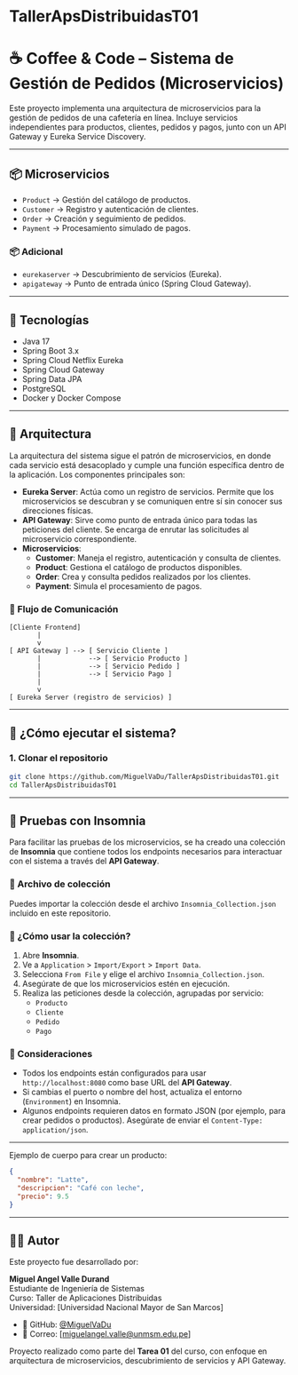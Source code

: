 # TallerApsDistribuidasT01
# ☕ Coffee & Code – Sistema de Gestión de Pedidos (Microservicios)

Este proyecto implementa una arquitectura de microservicios para la gestión de pedidos de una cafetería en línea. Incluye servicios independientes para productos, clientes, pedidos y pagos, junto con un API Gateway y Eureka Service Discovery.

---

## 📦 Microservicios

- `Product` → Gestión del catálogo de productos.  
- `Customer` → Registro y autenticación de clientes.  
- `Order` → Creación y seguimiento de pedidos.  
- `Payment` → Procesamiento simulado de pagos.  

### 📦 Adicional
- `eurekaserver` → Descubrimiento de servicios (Eureka).  
- `apigateway` → Punto de entrada único (Spring Cloud Gateway).  

---

## 🧱 Tecnologías

- Java 17  
- Spring Boot 3.x  
- Spring Cloud Netflix Eureka  
- Spring Cloud Gateway  
- Spring Data JPA  
- PostgreSQL  
- Docker y Docker Compose  

---

## 🧱 Arquitectura

La arquitectura del sistema sigue el patrón de microservicios, en donde cada servicio está desacoplado y cumple una función específica dentro de la aplicación. Los componentes principales son:

- **Eureka Server**: Actúa como un registro de servicios. Permite que los microservicios se descubran y se comuniquen entre sí sin conocer sus direcciones físicas.
- **API Gateway**: Sirve como punto de entrada único para todas las peticiones del cliente. Se encarga de enrutar las solicitudes al microservicio correspondiente.
- **Microservicios**:
  - **Customer**: Maneja el registro, autenticación y consulta de clientes.
  - **Product**: Gestiona el catálogo de productos disponibles.
  - **Order**: Crea y consulta pedidos realizados por los clientes.
  - **Payment**: Simula el procesamiento de pagos.

### 🔗 Flujo de Comunicación

```text
[Cliente Frontend]
       |
       v
[ API Gateway ] --> [ Servicio Cliente ]
       |            --> [ Servicio Producto ]
       |            --> [ Servicio Pedido ]
       |            --> [ Servicio Pago ]
       |
       v
[ Eureka Server (registro de servicios) ]
```

---

## 🚀 ¿Cómo ejecutar el sistema?

### 1. Clonar el repositorio

```bash
git clone https://github.com/MiguelVaDu/TallerApsDistribuidasT01.git
cd TallerApsDistribuidasT01
```
---

## 🧪 Pruebas con Insomnia

Para facilitar las pruebas de los microservicios, se ha creado una colección de **Insomnia** que contiene todos los endpoints necesarios para interactuar con el sistema a través del **API Gateway**.

### 📁 Archivo de colección

Puedes importar la colección desde el archivo `Insomnia_Collection.json` incluido en este repositorio.

### 🚀 ¿Cómo usar la colección?

1. Abre **Insomnia**.
2. Ve a `Application` > `Import/Export` > `Import Data`.
3. Selecciona `From File` y elige el archivo `Insomnia_Collection.json`.
4. Asegúrate de que los microservicios estén en ejecución.
5. Realiza las peticiones desde la colección, agrupadas por servicio:
   - `Producto`
   - `Cliente`
   - `Pedido`
   - `Pago`

### 📌 Consideraciones

- Todos los endpoints están configurados para usar `http://localhost:8080` como base URL del **API Gateway**.
- Si cambias el puerto o nombre del host, actualiza el entorno (`Environment`) en Insomnia.
- Algunos endpoints requieren datos en formato JSON (por ejemplo, para crear pedidos o productos). Asegúrate de enviar el `Content-Type: application/json`.

---

Ejemplo de cuerpo para crear un producto:

```json
{
  "nombre": "Latte",
  "descripcion": "Café con leche",
  "precio": 9.5
}
```
---

## 👨‍💻 Autor

Este proyecto fue desarrollado por:

**Miguel Angel Valle Durand**  
Estudiante de Ingeniería de Sistemas  
Curso: Taller de Aplicaciones Distribuidas  
Universidad: [Universidad Nacional Mayor de San Marcos]  

- 🔗 GitHub: [@MiguelVaDu](https://github.com/MiguelVaDu)
- 📧 Correo: [miguelangel.valle@unmsm.edu.pe]

Proyecto realizado como parte del **Tarea 01** del curso, con enfoque en arquitectura de microservicios, descubrimiento de servicios y API Gateway.